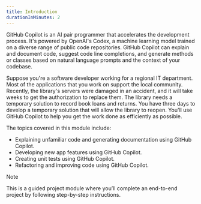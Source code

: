 ```yaml
---
title: Introduction
durationInMinutes: 2
---
```



GitHub Copilot is an AI pair programmer that accelerates the development process. It's powered by OpenAI's Codex, a machine learning model trained on a diverse range of public code repositories. GitHub Copilot can explain and document code, suggest code line completions, and generate methods or classes based on natural language prompts and the context of your codebase.

Suppose you're a software developer working for a regional IT department. Most of the applications that you work on support the local community. Recently, the library's servers were damaged in an accident, and it will take weeks to get the authorization to replace them. The library needs a temporary solution to record book loans and returns. You have three days to develop a temporary solution that will allow the library to reopen. You'll use GitHub Copilot to help you get the work done as efficiently as possible.

The topics covered in this module include:

- Explaining unfamiliar code and generating documentation using GitHub Copilot.
- Developing new app features using GitHub Copilot.
- Creating unit tests using GitHub Copilot.
- Refactoring and improving code using GitHub Copilot.

> [!NOTE]
> This is a guided project module where you’ll complete an end-to-end project by following step-by-step instructions.
